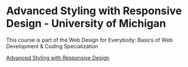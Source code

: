 # Advanced Styling with Responsive Design - University of Michigan
This course is part of the Web Design for Everybody: Basics of Web Development & Coding Specialization

[Advanced Styling with Responsive Design](https://www.coursera.org/learn/responsivedesign)  

